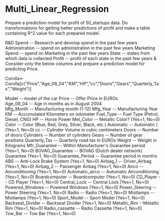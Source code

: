 # Multi_Linear_Regression
Prepare a prediction model for profit of 50_startups data.
Do transformations for getting better predictions of profit and
make a table containing R^2 value for each prepared model.

R&D Spend -- Research and devolop spend in the past few years
Administration -- spend on administration in the past few years
Marketing Spend -- spend on Marketing in the past few years
State -- states from which data is collected
Profit  -- profit of each state in the past few years
&
Consider only the below columns and prepare a prediction model for predicting Price.

Corolla<-Corolla[c("Price","Age_08_04","KM","HP","cc","Doors","Gears","Quarterly_Tax","Weight")]

 

Model -- model of the car
Price  -- Offer Price in EUROs	
Age_08_04 -- Age in months as in August 2004	
Mfg_Month -- Manufacturing month (1-12)	
Mfg_Year	-- Manufacturing Year
KM -- Accumulated Kilometers on odometer
Fuel_Type	 -- Fuel Type (Petrol, Diesel, CNG)
HP -- Horse Power
Met_Color	 -- Metallic Color?  (Yes=1, No=0)
Color -- Color (Blue, Red, Grey, Silver, Black, etc.)
Automatic	-- Automatic ( (Yes=1, No=0)
cc -- Cylinder Volume in cubic centimeters
Doors -- Number of doors
Cylinders	-- Number of cylinders
Gears -- Number of gear positions
Quarterly_Tax -- Quarterly road tax in EUROs
Weight -- Weight in Kilograms
Mfr_Guarantee -- Within Manufacturer's Guarantee period  (Yes=1, No=0)
BOVAG_Guarantee -- BOVAG (Dutch dealer network) Guarantee  (Yes=1, No=0)
Guarantee_Period -- 	Guarantee period in months
ABS -- Anti-Lock Brake System (Yes=1, No=0)
Airbag_1 -- Driver_Airbag  (Yes=1, No=0)
Airbag_2 -- Passenger Airbag  (Yes=1, No=0)
Airco -- Airconditioning  (Yes=1, No=0)
Automatic_airco -- Automatic Airconditioning  (Yes=1, No=0)
Boardcomputer -- Boardcomputer  (Yes=1, No=0)
CD_Player -- CD Player  (Yes=1, No=0)
Central_Lock -- Central Lock  (Yes=1, No=0)
Powered_Windows -- Powered Windows  (Yes=1, No=0)
Power_Steering -- Power Steering  (Yes=1, No=0)
Radio -- Radio  (Yes=1, No=0)
Mistlamps	-- Mistlamps  (Yes=1, No=0)
Sport_Model -- Sport Model  (Yes=1, No=0)
Backseat_Divider -- Backseat Divider  (Yes=1, No=0)
Metallic_Rim --Metallic Rim  (Yes=1, No=0)
Radio_cassette -- Radio Cassette  (Yes=1, No=0)
Tow_Bar -- Tow Bar  (Yes=1, No=0)


